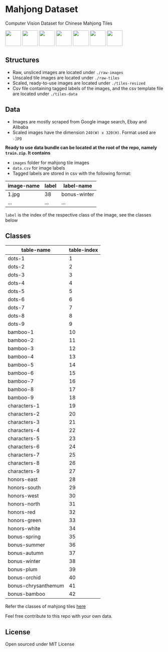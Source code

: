 # Mahjong Dataset
Computer Vision Dataset for Chinese Mahjong Tiles
<p float="left">
  <img src="https://i.imgur.com/vyO4M5C.jpg" width="50" />
  <img src="https://i.imgur.com/ges1OYy.jpg" width="50" />
  <img src="https://i.imgur.com/OtEd6Fe.jpg" width="50" />
  <img src="https://i.imgur.com/ZgDxa3k.jpg" width="50" />
  <img src="https://i.imgur.com/ey89Qkp.jpg" width="50" />
  <img src="https://i.imgur.com/8xnwIOW.jpg" width="50" /> 
  <img src="https://i.imgur.com/X6z6CHN.jpg" width="50" />
</p>

## Structures
- Raw, unsliced images are located under `./raw-images`
- Unscaled tile images are located under `./raw-tiles`
- Scaled, ready-to-use images are located under `./tiles-resized`
- Csv file containing tagged labels of the images, and the csv template file are located under `./tiles-data`

## Data
- Images are mostly scraped from Google image search, Ebay and Alibaba
- Scaled images have the dimension `240(W) x 320(H)`. Format used are `.jpg`

**Ready to use data bundle can be located at the root of the repo, namely `train.zip`. It contains**
- `images` folder for mahjong tile images
- `data.csv` for image labels
- Tagged labels are stored in csv with the following format:

| image-name | label | label-name |
| ---------- | ----- | ---------- |
|   1.jpg    |  38   | bonus-winter |
| ... | ... | ... |

`label` is the index of the respective class of the image, see the classes below

## Classes
| table-name | table-index |
| --- | --- |
| dots-1 |	1 |
| dots-2 |	2 |
| dots-3 |	3 |
| dots-4 |	4 |
| dots-5 |	5 |
| dots-6 |	6 |
| dots-7 |	7 |
| dots-8 |	8 |
| dots-9 |	9 |
| bamboo-1 |	10 |
| bamboo-2 |	11 |
| bamboo-3 |	12 |
| bamboo-4 |	13 |
| bamboo-5 |	14 |
| bamboo-6 |	15 |
| bamboo-7 |	16 |
| bamboo-8 |	17 |
| bamboo-9 |	18 |
| characters-1 |	19 |
| characters-2 |	20 |
| characters-3 |	21 |
| characters-4 |	22 |
| characters-5 |	23 |
| characters-6 |	24 |
| characters-7 |	25 |
| characters-8 |	26 |
| characters-9 |	27 |
| honors-east |	28 |
| honors-south |	29 |
| honors-west |	30 |
| honors-north |	31 |
| honors-red |	32 |
| honors-green |	33 |
| honors-white |	34 |
| bonus-spring |	35 |
| bonus-summer |	36 |
| bonus-autumn |	37 |
| bonus-winter |	38 |
| bonus-plum |	39 |
| bonus-orchid |	40 |
| bonus-chrysanthemum |	41 |
| bonus-bamboo |	42 |

Refer the classes of mahjong tiles [here](https://en.wikipedia.org/wiki/Mahjong_tiles)

Feel free contribute to this repo with your own data.

## License
Open sourced under MIT License
